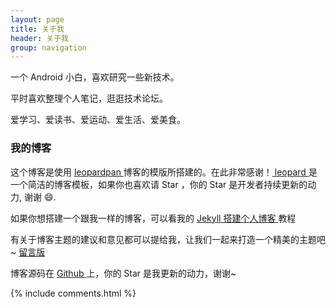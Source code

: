 ```yaml
---
layout: page
title: 关于我
header: 关于我
group: navigation
---
```


一个 Android 小白，喜欢研究一些新技术。
<p>
平时喜欢整理个人笔记，逛逛技术论坛。
<p>
爱学习、爱读书、爱运动、爱生活、爱美食。
<p>

<h3> 我的博客 </h3>  

<p>
这个博客是使用 
<a href="http://baixin.io"> leopardpan </a>
博客的模版所搭建的。在此非常感谢！<a href="https://github.com/leopardpan/leopardpan.github.io"> leopard </a>是一个简洁的博客模板，如果你也喜欢请 Star ，你的 Star 是开发者持续更新的动力, 谢谢 😄.

<p>

如果你想搭建一个跟我一样的博客，可以看我的 
<a href="/2016/10/jekyll_tutorials1/"> Jekyll 搭建个人博客 </a>
教程

<p>

有关于博客主题的建议和意见都可以提给我，让我们一起来打造一个精美的主题吧~  <a href="/liuyan.md"> 留言版 </a>

<p> 

博客源码在 <a target="_blank" href='https://github.com/skylarklxlong/skylarklxlong.github.io/'> Github </a> 上，你的 Star 是我更新的动力，谢谢~

{% include comments.html %}

